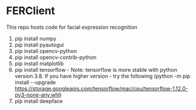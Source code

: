 # FERClient
This repo hosts code for facial expression recognition

1.  pip install numpy
2.  pip install pyautogui
3.  pip install opencv-python
4.  pip install opencv-contrib-python
5.  pip install matplotlib
6.  pip install tensorflow - 
    Note: tensorflow is more stable with python version 3.8. 
    If you have higher version - try the following
(python -m pip install --upgrade https://storage.googleapis.com/tensorflow/mac/cpu/tensorflow-1.12.0-py3-none-any.whl)
7. pip install deepface
